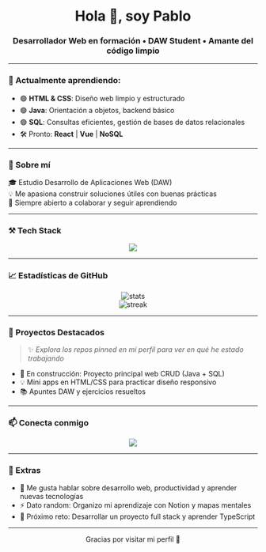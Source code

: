 <h1 align="center">Hola 👋, soy Pablo</h1>
<h3 align="center">Desarrollador Web en formación • DAW Student • Amante del código limpio</h3>

---

### 🧠 Actualmente aprendiendo:

- 🟢 **HTML & CSS**: Diseño web limpio y estructurado  
- 🟢 **Java**: Orientación a objetos, backend básico  
- 🟢 **SQL**: Consultas eficientes, gestión de bases de datos relacionales  
- 🛠️ Pronto: **React** | **Vue** | **NoSQL**

---

### 🚀 Sobre mí

🎓 Estudio Desarrollo de Aplicaciones Web (DAW)  
💡 Me apasiona construir soluciones útiles con buenas prácticas  
🤝 Siempre abierto a colaborar y seguir aprendiendo

---

### ⚒️ Tech Stack

<p align="center">
  <img src="https://skillicons.dev/icons?i=html,css,java,mysql,git" />
</p>

---

### 📈 Estadísticas de GitHub

<p align="center">
  <img src="https://github-readme-stats.vercel.app/api?username=TU_USUARIO&show_icons=true&theme=tokyonight&hide_border=true" alt="stats" />
  <br/>
  <img src="https://github-readme-streak-stats.herokuapp.com/?user=TU_USUARIO&theme=tokyonight&hide_border=true" alt="streak"/>
</p>

---

### 📌 Proyectos Destacados

> ✨ *Explora los repos pinned en mi perfil para ver en qué he estado trabajando*

- 🚧 En construcción: Proyecto principal web CRUD (Java + SQL)
- 💡 Mini apps en HTML/CSS para practicar diseño responsivo
- 📚 Apuntes DAW y ejercicios resueltos

---

### 📫 Conecta conmigo

<p align="center">
  <a href="https://www.linkedin.com/in/TU-LINKEDIN" target="_blank">
    <img src="https://img.shields.io/badge/LinkedIn-0077B5?style=flat&logo=linkedin&logoColor=white"/>
  </a>
</p>

---

### 🧩 Extras

- 💬 Me gusta hablar sobre desarrollo web, productividad y aprender nuevas tecnologías
- ⚡ Dato random: Organizo mi aprendizaje con Notion y mapas mentales
- 🌱 Próximo reto: Desarrollar un proyecto full stack y aprender TypeScript

---

<p align="center">
  Gracias por visitar mi perfil 🙌  
</p>
